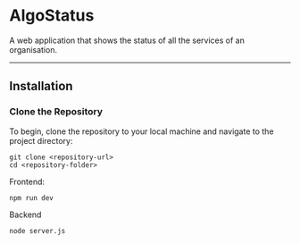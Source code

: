 # AlgoStatus

A web application that shows the status of all the services of an organisation.

---
## Installation

### Clone the Repository

To begin, clone the repository to your local machine and navigate to the project directory:

```
git clone <repository-url>
cd <repository-folder>
```

Frontend:
```
npm run dev
```
Backend
```
node server.js
```
